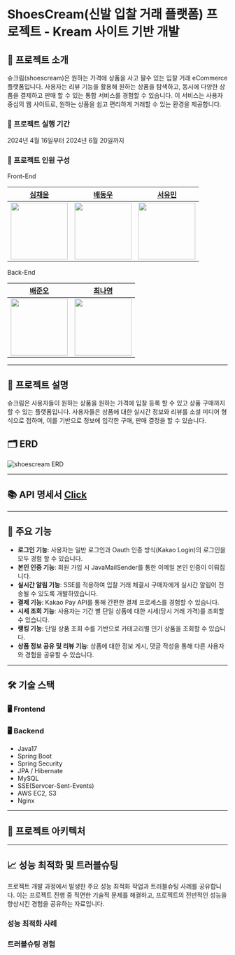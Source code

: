 # ShoesCream(신발 입찰 거래 플랫폼) 프로젝트 - Kream 사이트 기반 개발

## 🚀 프로젝트 소개

슈크림(shoescream)은 원하는 가격에 상품을 사고 팔수 있는 입찰 거래 eCommerce 플랫폼입니다. 사용자는 리뷰 기능을 활용해 원하는 상품을 탐색하고, 동시에 다양한 상품을 결제하고 판매 할 수 있는 통합 서비스를 경험할 수 있습니다. 이 서비스는 사용자 중심의 웹 사이트로, 원하는 상품을 쉽고 편리하게 거래할 수 있는 환경을 제공합니다.

### 📅 프로젝트 실행 기간

2024년 4월 16일부터 2024년 6월 20일까지

### 👤 프로젝트 인원 구성
Front-End

|                         [심채윤](https://github.com/chaeyun-sim)                          |                       [배동우](https://github.com/BaeDongWoo)                        |                       [서유민](https://github.com/seoyumin1018)                       |
|:---------------------------------------------------------------------------------:|:--------------------------------------------------------------------------------:|:-------------------------------------------------------------------------------:|
| <img width="130px" src="https://avatars.githubusercontent.com/u/111689342?v=4" /> | <img width="130px" src="https://avatars.githubusercontent.com/u/114900672?v=4"/> | <img width="130px" src="https://avatars.githubusercontent.com/u/137030928?v=4"/> |

Back-End

|                       [배준오](https://github.com/Junobee25)                       |                       [최나영](https://github.com/rxmxntic)                       |
|:---------------------------------------------------------------------------------:|:--------------------------------------------------------------------------------:|
| <img width="130px" src="https://avatars.githubusercontent.com/u/109403631?v=4" /> | <img width="130px" src="https://avatars.githubusercontent.com/u/121682792?v=4"/> |


---

## 📜 프로젝트 설명

슈크림은 사용자들이 원하는 상품을 원하는 가격에 입찰 등록 할 수 있고 상품 구매까지 할 수 있는 플랫폼입니다. 사용자들은 상품에 대한 실시간 정보와 리뷰를 소셜 미디어 형식으로 접하며, 이를 기반으로 정보에 입각한 구매, 판매 결정을 할 수 있습니다.

## 🗂 ERD

![shoescream ERD](https://github.com/shoescream/backend/assets/109403631/c7a6a7ea-7f1e-43c0-b521-ca7018dd082c)

---

## 📚 API 명세서 [Click](https://www.notion.so/API-dff7ba4cbafb44da8063a4e787975ebc)

---

## 🌟 주요 기능

- **로그인 기능**: 사용자는 일반 로그인과 Oauth 인증 방식(Kakao Login)의 로그인을 모두 경험 할 수 있습니다.
- **본인 인증 기능**: 회원 가입 시 JavaMailSender를 통한 이메일 본인 인증이 이뤄집니다.
- **실시간 알림 기능**: SSE를 적용하여 입찰 거래 체결시 구매자에게 실시간 알림이 전송될 수 있도록 개발하였습니다.
- **결제 기능**: Kakao Pay API를 통해 간편한 결제 프로세스를 경험할 수 있습니다.
- **시세 조회 기능**: 사용자는 기간 별 단일 상품에 대한 시세(당시 거래 가격)를 조회할 수 있습니다.
- **랭킹 기능**: 단일 상품 조회 수를 기반으로 카테고리별 인기 상품을 조회할 수 있습니다.
- **상품 정보 공유 및 리뷰 기능**: 상품에 대한 정보 게시, 댓글 작성을 통해 다른 사용자와 경험을 공유할 수 있습니다.

---

## 🛠 기술 스택

### 🖥 Frontend

### 🖥 Backend

- Java17
- Spring Boot
- Spring Security
- JPA / Hibernate
- MySQL
- SSE(Servcer-Sent-Events)
- AWS EC2, S3
- Nginx
---

## 🚧 프로젝트 아키텍처

---

## 📈 성능 최적화 및 트러블슈팅

프로젝트 개발 과정에서 발생한 주요 성능 최적화 작업과 트러블슈팅 사례를 공유합니다. 이는 프로젝트 진행 중 직면한 기술적 문제를 해결하고, 프로젝트의 전반적인 성능을 향상시킨 경험을 공유하는 자료입니다.

### 성능 최적화 사례


### 트러블슈팅 경험

